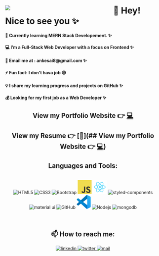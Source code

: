 

<!--
**aegli84/aegli84** is a ✨ _special_ ✨ repository because its `README.md` (this file) appears on your GitHub profile.

Here are some ideas to get you started:

- 🔭 I’m currently working on ...
- 🌱 I’m currently learning ...
- 👯 I’m looking to collaborate on ...
- 🤔 I’m looking for help with ...
- 💬 Ask me about ...
- 📫 How to reach me: ...
- 😄 Pronouns: ...
- ⚡ Fun fact: ...
-->
<div align="center">
  <img align="left" width="350" src="https://media.giphy.com/media/MPxg9U887PS0B8XT4J/giphy.gif" />
<div align="right" >
  <h1 align="left">👋 Hey! Nice to see you ✨</h1>
  <h4 align="left">🌱 Currently learning MERN Stack Developement. ✨</h4>
  <h4 align="left">💻 I’m a Full-Stack Web Developer with a focus on Frontend ✨ </h4>
  <h4 align="left">🤤 Email me at : ankesai8@gmail.com ✨ </h4>
  <h4 align="left">⚡ Fun fact: I don't hava job 😅 </h4>
  <h4 align="left">💡 I share my learning progress and projects on GitHub ✨</h4>
  <h4 align="left">💰 Looking for my first job as a Web Developer ✨</h4>
</div>
  
##  View my Portfolio Website 👉 [💻](https://anke-8-sai.netlify.app/)
  
##  View my Resume  👉 [📝](##  View my Portfolio Website 👉 [💻](https://anke-8-sai.netlify.app/))

## Languages and Tools:
<br/>
  <img alt="HTML5" title="HTML" width="45px" src="https://img.icons8.com/color/48/000000/html-5.png"/>
  <img alt="CSS3" title="CSS" width="45px" src="https://img.icons8.com/color/48/000000/css3.png"/>
  <img alt="Bootstrap" title="Bootstrap" width="45px" src="https://img.icons8.com/color/48/000000/bootstrap.png"/>
  <img alt="JavaScript" title="JavaScript" width="45px" src="https://raw.githubusercontent.com/github/explore/80688e429a7d4ef2fca1e82350fe8e3517d3494d/topics/javascript/javascript.png" />
  <img alt="React" title="React" width="45px" src="https://raw.githubusercontent.com/github/explore/80688e429a7d4ef2fca1e82350fe8e3517d3494d/topics/react/react.png" />
  <img alt="styled-components" title="styled-components" width="45px" src="https://styled-components.com/logo.png"/>
  <img alt="material ui" title="Material UI" width="45px" src="https://img.icons8.com/color/48/000000/material-ui.png"/>
  <img alt="GitHub" title="GitHub" width="45px" src="https://img.icons8.com/github" />
  <img alt="Visual Studio Code" title="VS Code" width="45px" src="https://raw.githubusercontent.com/github/explore/80688e429a7d4ef2fca1e82350fe8e3517d3494d/topics/visual-studio-code/visual-studio-code.png" />
  <img alt="Nodejs" title="Nodejs" width="45px" src="https://img.icons8.com/color/54087/nodejs.png" />
  <img alt="mongodb" title="MongoDB" width="45px" src="https://img.icons8.com/color/48/000000/mongodb.png"/>

    
<br/>
<br/>
<br/>


## 📫 How to reach me: 
<div align="center">
  <a href="https://www.linkedin.com/in/anke-saiprasad-b5594a22a/">
    <img alt="linkedin" title="LinkedIn" width="65px" src="https://user-images.githubusercontent.com/64198045/143304055-362fe9e0-c016-4e1f-8cd3-1488ccafaa48.gif"/>
  </a>
  <a href="https://twitter.com/saiprasad_264">
   <img alt="twitter" title="Twitter" width="65px" src="https://user-images.githubusercontent.com/64198045/143304072-86665c35-b343-46fe-984c-93aec4b8e323.gif" />
  </a> 
  <a href="mailto:ankesai8@gmail.com">
   <img alt="mail" title="Mail" width="65px" src="https://c.tenor.com/DM_1ESTpyF8AAAAC/gmail.gif" />
  </a>

</div>

</div>
